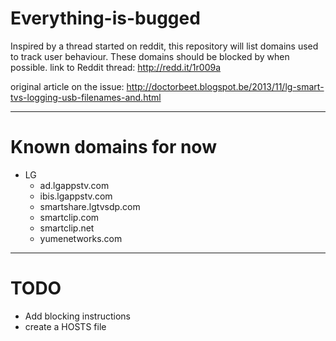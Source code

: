Everything-is-bugged
====================

Inspired by a thread started on reddit, this repository will list domains used to track user behaviour. These domains should be blocked by when possible. link to Reddit thread: http://redd.it/1r009a

original article on the issue: http://doctorbeet.blogspot.be/2013/11/lg-smart-tvs-logging-usb-filenames-and.html


----------

Known domains for now
=====================
* LG
  * ad.lgappstv.com
  * ibis.lgappstv.com
  * smartshare.lgtvsdp.com
  * smartclip.com
  * smartclip.net
  * yumenetworks.com


----------


TODO
=====================
* Add blocking instructions
* create a HOSTS file

